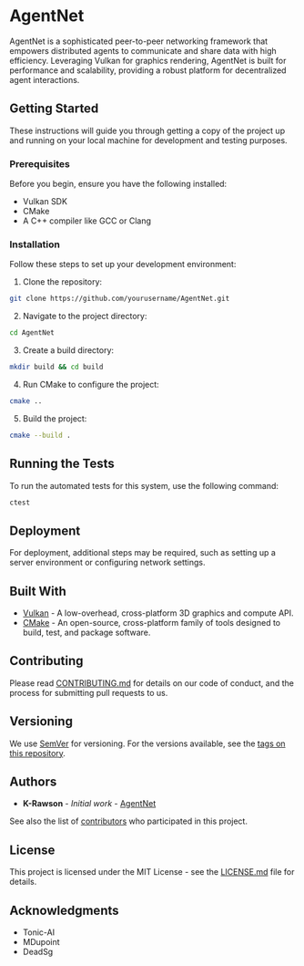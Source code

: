 # AgentNet

AgentNet is a sophisticated peer-to-peer networking framework that empowers distributed agents to communicate and share data with high efficiency. Leveraging Vulkan for graphics rendering, AgentNet is built for performance and scalability, providing a robust platform for decentralized agent interactions.

## Getting Started

These instructions will guide you through getting a copy of the project up and running on your local machine for development and testing purposes.

### Prerequisites

Before you begin, ensure you have the following installed:
- Vulkan SDK
- CMake
- A C++ compiler like GCC or Clang

### Installation

Follow these steps to set up your development environment:

1. Clone the repository:
```bash
git clone https://github.com/yourusername/AgentNet.git
```

2. Navigate to the project directory:
```bash
cd AgentNet
```

3. Create a build directory:
```bash
mkdir build && cd build
```

4. Run CMake to configure the project:
```bash
cmake ..
```

5. Build the project:
```bash
cmake --build .
```

## Running the Tests

To run the automated tests for this system, use the following command:

```bash
ctest
```

## Deployment

For deployment, additional steps may be required, such as setting up a server environment or configuring network settings.

## Built With

* [Vulkan](https://www.vulkan.org/) - A low-overhead, cross-platform 3D graphics and compute API.
* [CMake](https://cmake.org/) - An open-source, cross-platform family of tools designed to build, test, and package software.

## Contributing

Please read [CONTRIBUTING.md](CONTRIBUTING.md) for details on our code of conduct, and the process for submitting pull requests to us.

## Versioning

We use [SemVer](http://semver.org/) for versioning. For the versions available, see the [tags on this repository](https://github.com/yourusername/AgentNet/tags).

## Authors

* **K-Rawson** - *Initial work* - [AgentNet](https://github.com/yourusername/AgentNet)

See also the list of [contributors](https://github.com/yourusername/AgentNet/contributors) who participated in this project.

## License

This project is licensed under the MIT License - see the [LICENSE.md](LICENSE.md) file for details.

## Acknowledgments

* Tonic-AI
* MDupoint
* DeadSg
